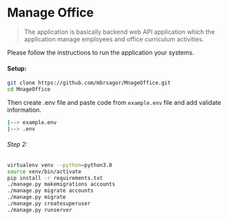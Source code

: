 # Manage Office

> The application is basically backend web API application which the application manage employees and office curriculum activities.

Please follow the instructions to run the application your systems.
#### Setup:
```bash
git clone https://github.com/mbrsagor/MnageOffice.git
cd MnageOffice
```
Then create .env file and paste code from `example.env` file and add validate information.

```bash
|--> example.env
|--> .env
```

###### Step 2:
```bash
virtualenv venv --python=python3.8
source venv/bin/activate
pip install -r requirements.txt
./manage.py makemigrations accounts
./manage.py migrate accounts
./manage.py migrate
./manage.py createsuperuser
./manage.py runserver
```
